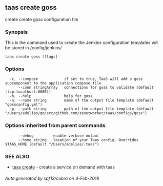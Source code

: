## taas create goss

create create goss configuration file

### Synopsis



This is the command used to create the Jenkins configuration templates will be stored in /config/jenkins/

```
taas create goss [flags]
```

### Options

```
  -c, --compose            if set to true, TaaS will add a goss subcomponent to the application compose file
      --conn stringArray   connections for goss to validate (default [tcp:localhost:8080])
  -h, --help               help for goss
  -n, --name string        name of the output file template (default "gossconfig.yml")
  -p, --path string        path of the output file template (default "/Users/adelias/go/src/github.com/zanetworker/taas/configs/goss")
```

### Options inherited from parent commands

```
      --debug         enable verbose output
      --home string   location of your Taas config. Overrides $TAAS_HOME (default "/Users/adelias/.taas")
```

### SEE ALSO
* [taas create](taas_create.md)	 - create a service on demand with taas

###### Auto generated by spf13/cobra on 4-Feb-2018
